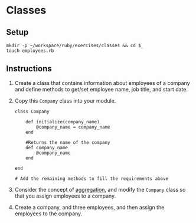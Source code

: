 # Classes

## Setup

```
mkdir -p ~/workspace/ruby/exercises/classes && cd $_
touch employees.rb
```

## Instructions

1. Create a class that contains information about employees of a company and define methods to get/set employee name, job title, and start date.

2. Copy this `Company` class into your module.

    ```
    class Company
        
        def initialize(company_name)
            @company_name = company_name
        end

        #Returns the name of the company
        def company_name
            @company_name
        end
   
    end
    
    # Add the remaining methods to fill the requirements above
    ```

3. Consider the concept of [aggregation](https://github.com/nashville-software-school/bangazon-ltd/blob/master/orientation/FND_14_INHERIT_COMPOSE_AGGREGATE.md), and modify the `Company` class so that you assign employees to a company.
4. Create a company, and three employees, and then assign the employees to the company.
